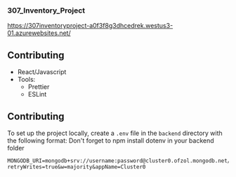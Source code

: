 ### 307_Inventory_Project

https://307inventoryproject-a0f3f8g3dhcedrek.westus3-01.azurewebsites.net/

## Contributing


* React/Javascript
* Tools:
  - Prettier
  - ESLint



## Contributing

To set up the project locally, create a `.env` file in the `backend` directory with the following format:
Don't forget to npm install dotenv in your backend folder

```plaintext
MONGODB_URI=mongodb+srv://username:password@cluster0.ofzol.mongodb.net/?retryWrites=true&w=majority&appName=Cluster0
